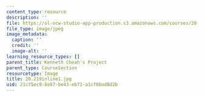```yaml
---
content_type: resource
description: ''
file: https://ol-ocw-studio-app-production.s3.amazonaws.com/courses/20-219-becoming-the-next-bill-nye-writing-and-hosting-the-educational-show-january-iap-2015/21c75ec98e87be43eb71a1cf0bad8d2b_20.219inline1.jpg
file_type: image/jpeg
image_metadata:
  caption: ''
  credit: ''
  image-alt: ''
learning_resource_types: []
parent_title: Kenneth Cheah's Project
parent_type: CourseSection
resourcetype: Image
title: 20.219inline1.jpg
uid: 21c75ec9-8e87-be43-eb71-a1cf0bad8d2b
---
```

